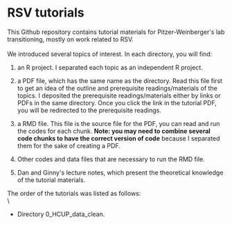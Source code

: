 # RSV tutorials
This Github repository contains tutorial materials for Pitzer-Weinberger's lab transitioning, mostly on work related to RSV.
\
\
We introduced several topics of interest. In each directory, you will find:

 1. an R project. I separated each topic as an independent R project.

 2. a PDF file, which has the same name as the directory. Read this file first to get an idea of the outline and prerequisite readings/materials of the topics. I deposited the prerequisite readings/materials either by links or PDFs in the same directory. Once you click the link in the tutorial PDF, you will be redirected to the prerequisite readings.

 3. a RMD file. This file is the source file for the PDF, you can read and run the codes for each chunk. **Note: you may need to combine several code chunks to have the correct version of code** because I separated them for the sake of creating a PDF. 

 4. Other codes and data files that are necessary to run the RMD file. 

 5. Dan and Ginny's lecture notes, which present the theoretical knowledge of the tutorial materials. 

The order of the tutorials was listed as follows:  
\
- Directory 0_HCUP_data_clean. 
